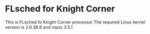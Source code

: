 # FLsched for Knight Corner

This is FLsched fo Knight Corner processor
The required Linux kernel version is 2.6.38.8 and mpss 3.5.1


